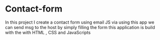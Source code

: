 # Contact-form
In this project I create a contact form using email JS via using this app we can send msg to the host  by simply filling the form this application is build with the with HTML , CSS and  JavaScripts
